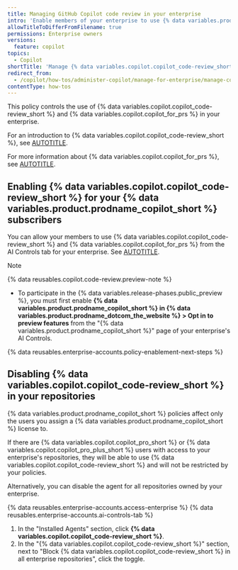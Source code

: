 ```yaml
---
title: Managing GitHub Copilot code review in your enterprise
intro: 'Enable members of your enterprise to use {% data variables.product.prodname_copilot_short %} to review code and create pull request summaries.'
allowTitleToDifferFromFilename: true
permissions: Enterprise owners
versions:
  feature: copilot
topics:
  - Copilot
shortTitle: 'Manage {% data variables.copilot.copilot_code-review_short %}'
redirect_from:
  - /copilot/how-tos/administer-copilot/manage-for-enterprise/manage-copilot-code-review
contentType: how-tos
---
```


This policy controls the use of {% data variables.copilot.copilot_code-review_short %} and {% data variables.copilot.copilot_for_prs %} in your enterprise.

For an introduction to {% data variables.copilot.copilot_code-review_short %}, see [AUTOTITLE](/copilot/concepts/code-review).

For more information about {% data variables.copilot.copilot_for_prs %}, see [AUTOTITLE](/copilot/how-tos/use-copilot-for-common-tasks/create-a-pr-summary).

## Enabling {% data variables.copilot.copilot_code-review_short %} for your {% data variables.product.prodname_copilot_short %} subscribers

You can allow your members to use {% data variables.copilot.copilot_code-review_short %} and {% data variables.copilot.copilot_for_prs %} from the AI Controls tab for your enterprise. See [AUTOTITLE](/copilot/managing-copilot/managing-copilot-for-your-enterprise/managing-policies-and-features-for-copilot-in-your-enterprise#defining-policies-for-your-enterprise).

> [!NOTE]
>
> {% data reusables.copilot.code-review.preview-note %}
> * To participate in the {% data variables.release-phases.public_preview %}, you must first enable **{% data variables.product.prodname_copilot_short %} in {% data variables.product.prodname_dotcom_the_website %} > Opt in to preview features** from the "{% data variables.product.prodname_copilot_short %}" page of your enterprise's AI Controls.

{% data reusables.enterprise-accounts.policy-enablement-next-steps %}

## Disabling {% data variables.copilot.copilot_code-review_short %} in your repositories

{% data variables.product.prodname_copilot_short %} policies affect only the users you assign a {% data variables.product.prodname_copilot_short %} license to.

If there are {% data variables.copilot.copilot_pro_short %} or {% data variables.copilot.copilot_pro_plus_short %} users with access to your enterprise's repositories, they will be able to use {% data variables.copilot.copilot_code-review_short %} and will not be restricted by your policies.

Alternatively, you can disable the agent for all repositories owned by your enterprise.

{% data reusables.enterprise-accounts.access-enterprise %}
{% data reusables.enterprise-accounts.ai-controls-tab %}
1. In the "Installed Agents" section, click **{% data variables.copilot.copilot_code-review_short %}**.
1. In the "{% data variables.copilot.copilot_code-review_short %}" section, next to "Block {% data variables.copilot.copilot_code-review_short %} in all enterprise repositories", click the toggle.
